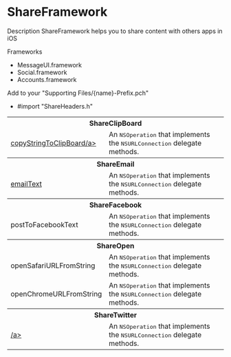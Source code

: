 ShareFramework
==============

Description
ShareFramework helps you to share content with others apps in iOS

Frameworks
 - MessageUI.framework
 - Social.framework
 - Accounts.framework


Add to your "Supporting Files/{name}-Prefix.pch" 
 - #import "ShareHeaders.h"


<table>
	<tbody>
		<tr>
			<th colspan="2">ShareClipBoard</th>
		</tr>
		<tr>
			<td><a href="">copyStringToClipBoard/a></td>
    			<td>An <tt>NSOperation</tt> that implements the <tt>NSURLConnection</tt> delegate methods.</td>
  		</tr>
		<tr>
			<th colspan="2">ShareEmail</th>
		</tr>
		<tr>
			<td><a href="">emailText</a></td>
    			<td>An <tt>NSOperation</tt> that implements the <tt>NSURLConnection</tt> delegate methods.</td>
  		</tr>
		<tr>
			<th colspan="2">ShareFacebook</th>
		</tr>
		<tr>
			<td><a href=""></a>postToFacebookText</td>
    			<td>An <tt>NSOperation</tt> that implements the <tt>NSURLConnection</tt> delegate methods.</td>
  		</tr>
		<tr>
			<th colspan="2">ShareOpen</th>
		</tr>
		<tr>
			<td><a href=""></a>openSafariURLFromString</td>
    			<td>An <tt>NSOperation</tt> that implements the <tt>NSURLConnection</tt> delegate methods.</td>
  		</tr>
		<tr>
			<td><a href=""></a>openChromeURLFromString</td>
    			<td>An <tt>NSOperation</tt> that implements the <tt>NSURLConnection</tt> delegate methods.</td>
  		</tr>
		<tr>
			<th colspan="2">ShareTwitter</th>
		</tr>
		<tr>
			<td><a href="">/a></td>
    			<td>An <tt>NSOperation</tt> that implements the <tt>NSURLConnection</tt> delegate methods.</td>
  		</tr>
	</tbody>
</table>
